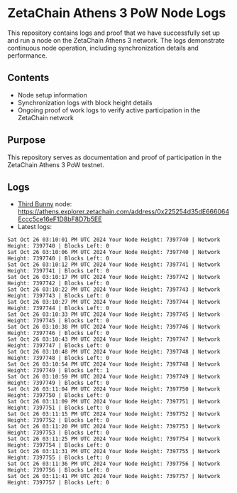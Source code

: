 # ZetaChain Athens 3 PoW Node Logs
This repository contains logs and proof that we have successfully set up and run a node on the ZetaChain Athens 3 network. The logs demonstrate continuous node operation, including synchronization details and performance.

## Contents
- Node setup information
- Synchronization logs with block height details
- Ongoing proof of work logs to verify active participation in the ZetaChain network

## Purpose
This repository serves as documentation and proof of participation in the ZetaChain Athens 3 PoW testnet.

## Logs

- [Third Bunny](https://thirdbunny.xyz/) node: https://athens.explorer.zetachain.com/address/0x225254d35dE666064Eccc5ce16eF1D8bF8D7b5EE
- Latest logs:
```
Sat Oct 26 03:10:01 PM UTC 2024 Your Node Height: 7397740 | Network Height: 7397740 | Blocks Left: 0
Sat Oct 26 03:10:06 PM UTC 2024 Your Node Height: 7397740 | Network Height: 7397740 | Blocks Left: 0
Sat Oct 26 03:10:12 PM UTC 2024 Your Node Height: 7397741 | Network Height: 7397741 | Blocks Left: 0
Sat Oct 26 03:10:17 PM UTC 2024 Your Node Height: 7397742 | Network Height: 7397742 | Blocks Left: 0
Sat Oct 26 03:10:22 PM UTC 2024 Your Node Height: 7397743 | Network Height: 7397743 | Blocks Left: 0
Sat Oct 26 03:10:27 PM UTC 2024 Your Node Height: 7397744 | Network Height: 7397744 | Blocks Left: 0
Sat Oct 26 03:10:33 PM UTC 2024 Your Node Height: 7397745 | Network Height: 7397745 | Blocks Left: 0
Sat Oct 26 03:10:38 PM UTC 2024 Your Node Height: 7397746 | Network Height: 7397746 | Blocks Left: 0
Sat Oct 26 03:10:43 PM UTC 2024 Your Node Height: 7397747 | Network Height: 7397747 | Blocks Left: 0
Sat Oct 26 03:10:48 PM UTC 2024 Your Node Height: 7397748 | Network Height: 7397748 | Blocks Left: 0
Sat Oct 26 03:10:54 PM UTC 2024 Your Node Height: 7397748 | Network Height: 7397749 | Blocks Left: 1
Sat Oct 26 03:10:59 PM UTC 2024 Your Node Height: 7397749 | Network Height: 7397749 | Blocks Left: 0
Sat Oct 26 03:11:04 PM UTC 2024 Your Node Height: 7397750 | Network Height: 7397750 | Blocks Left: 0
Sat Oct 26 03:11:09 PM UTC 2024 Your Node Height: 7397751 | Network Height: 7397751 | Blocks Left: 0
Sat Oct 26 03:11:15 PM UTC 2024 Your Node Height: 7397752 | Network Height: 7397752 | Blocks Left: 0
Sat Oct 26 03:11:20 PM UTC 2024 Your Node Height: 7397753 | Network Height: 7397753 | Blocks Left: 0
Sat Oct 26 03:11:25 PM UTC 2024 Your Node Height: 7397754 | Network Height: 7397754 | Blocks Left: 0
Sat Oct 26 03:11:31 PM UTC 2024 Your Node Height: 7397755 | Network Height: 7397755 | Blocks Left: 0
Sat Oct 26 03:11:36 PM UTC 2024 Your Node Height: 7397756 | Network Height: 7397756 | Blocks Left: 0
Sat Oct 26 03:11:41 PM UTC 2024 Your Node Height: 7397757 | Network Height: 7397757 | Blocks Left: 0
```
